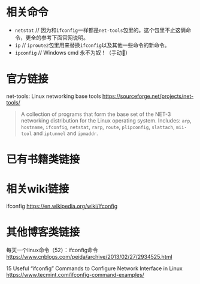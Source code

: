 
# 相关命令

- `netstat` // 因为和`ifconfig`一样都是`net-tools`包里的。这个包里不止这俩命令，更全的参考下面官网说明。
- `ip` // `iproute2`包里用来替换`ifconfig`以及其他一些命令的新命令。
- `ipconfig` // Windows cmd 永不为奴！（手动:dog:）

# 官方链接

net-tools: Linux networking base tools https://sourceforge.net/projects/net-tools/
> A collection of programs that form the base set of the NET-3 networking distribution for the Linux operating system. Includes: `arp`, `hostname`, `ifconfig`, `netstat`, `rarp`, `route`, `plipconfig`, `slattach`, `mii-tool` and `iptunnel` and `ipmaddr`.

# 已有书籍类链接

# 相关wiki链接

ifconfig https://en.wikipedia.org/wiki/Ifconfig

# 其他博客类链接

每天一个linux命令（52）：ifconfig命令 https://www.cnblogs.com/peida/archive/2013/02/27/2934525.html

15 Useful “ifconfig” Commands to Configure Network Interface in Linux https://www.tecmint.com/ifconfig-command-examples/
